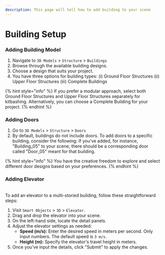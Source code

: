 ```yaml
---
description: This page will tell how to add building to your scene
---
```


# Building Setup

### Adding Building Model

1. Navigate to `3D Models` > `Structure` > `Buildings`
2. Browse through the available building designs.
3. Choose a design that suits your project.
4. You have three options for building types: (i) Ground Floor Structures (ii) Upper Floor Structures (iii) Complete Buildings

{% hint style="info" %}
If you prefer a modular approach, select both Ground Floor Structures and Upper Floor Structures separately for kitbashing. Alternatively, you can choose a Complete Building for your project.
{% endhint %}

### Adding Doors

1. Go to `3D Models` > `Structure` > `Doors`
2. By default, buildings do not include doors. To add doors to a specific building, consider the following: If you've added, for instance, "Building\_05" to your scene, there should be a corresponding door called "Door\_05" meant for that building.

{% hint style="info" %}
You have the creative freedom to explore and select different door designs based on your preferences.
{% endhint %}

### Adding Elevator

\
To add an elevator to a multi-storied building, follow these straightforward steps:

1. Visit `Smart Objects` > `3D` > `Elevator`.
2. Drag and drop the elevator into your scene.
3. On the left-hand side, locate the detail panels.
4. Adjust the elevator settings as needed:
   * **Speed (m/s):** Enter the desired speed in meters per second. Only input numbers. The default speed is `3 m/s`.
   * **Height (m):** Specify the elevator's travel height in meters.
5. Once you've input the details, click "Submit" to apply the changes.
